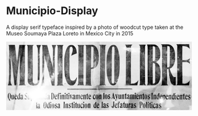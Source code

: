 # Municipio-Display
A display serif typeface inspired by a photo of woodcut type taken at the Museo Soumaya Plaza Loreto in Mexico City in 2015

![Image of font scan](https://github.com/afmondragonb/Municipio-Display/blob/master/background/Municipio-Source-CropSkew.png?raw=true)
